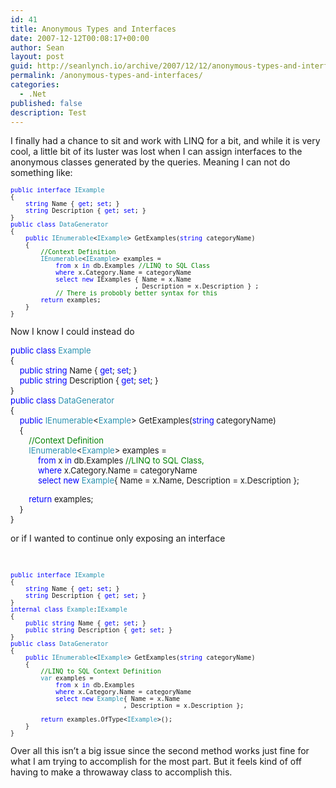 ```yaml
---
id: 41
title: Anonymous Types and Interfaces
date: 2007-12-12T00:08:17+00:00
author: Sean
layout: post
guid: http://seanlynch.io/archive/2007/12/12/anonymous-types-and-interfaces.aspx
permalink: /anonymous-types-and-interfaces/
categories:
  - .Net
published: false
description: Test
---
```

I finally had a chance to sit and work with LINQ for a bit, and while it is very cool, a little bit of its luster was lost when I can assign interfaces to the anonymous classes generated by the queries. Meaning I can not do something like:

<pre class="code"><font size="2"><span style="COLOR: rgb(0,0,255)">public</span> <span style="COLOR: rgb(0,0,255)">interface</span> </font><font size="2"><span style="COLOR: rgb(43,145,175)">IExample
</span>{
    <span style="COLOR: rgb(0,0,255)">string</span> Name { <span style="COLOR: rgb(0,0,255)">get</span>; <span style="COLOR: rgb(0,0,255)">set</span>; }
    <span style="COLOR: rgb(0,0,255)">string</span> Description { <span style="COLOR: rgb(0,0,255)">get</span>; <span style="COLOR: rgb(0,0,255)">set</span>; }
}
<span style="COLOR: rgb(0,0,255)">public</span> <span style="COLOR: rgb(0,0,255)">class</span> </font><font size="2"><span style="COLOR: rgb(43,145,175)">DataGenerator
</span>{
    <span style="COLOR: rgb(0,0,255)">public</span> <span style="COLOR: rgb(43,145,175)">IEnumerable</span>&lt;<span style="COLOR: rgb(43,145,175)">IExample</span>&gt; GetExamples(<span style="COLOR: rgb(0,0,255)">string</span> categoryName)
    {<br />        </font><font size="2"><span style="COLOR: rgb(0,128,0)">//Context Definition<br /></span>        <span style="COLOR: rgb(43,145,175)">IEnumerable</span>&lt;<span style="COLOR: rgb(43,145,175)">IExample</span>&gt; examples =
            <span style="COLOR: rgb(0,0,255)">from</span> x <span style="COLOR: rgb(0,0,255)">in</span> db.Examples </font><font size="2"><span style="COLOR: rgb(0,128,0)">//LINQ to SQL Class<br /></span>            <span style="COLOR: rgb(0,0,255)">where</span> x.Category.Name = categoryName
            <span style="COLOR: rgb(0,0,255)">select</span> <span style="COLOR: rgb(0,0,255)">new</span> IExamples { Name = x.Name<br />                                 , Description = x.Description } ;
<span style="COLOR: rgb(0,128,0)">            // There is probobly better syntax for this</span>
        <span style="COLOR: rgb(0,0,255)">return</span> examples;
    }
}</font></pre>

Now I know I could instead do

<font size="2"><span style="COLOR: rgb(0,0,255)">public</span> <span style="COLOR: rgb(0,0,255)">class</span> </font><font size="2"><span style="COLOR: rgb(43,145,175)">Example<br /> </span>{<br />     <span style="COLOR: rgb(0,0,255)">public</span> <span style="COLOR: rgb(0,0,255)">string</span> Name { <span style="COLOR: rgb(0,0,255)">get</span>; <span style="COLOR: rgb(0,0,255)">set</span>; }<br />     <span style="COLOR: rgb(0,0,255)">public</span> <span style="COLOR: rgb(0,0,255)">string</span> Description { <span style="COLOR: rgb(0,0,255)">get</span>; <span style="COLOR: rgb(0,0,255)">set</span>; }<br /> }<br /> <span style="COLOR: rgb(0,0,255)">public</span> <span style="COLOR: rgb(0,0,255)">class</span> </font><font size="2"><span style="COLOR: rgb(43,145,175)">DataGenerator<br /> </span>{<br />     <span style="COLOR: rgb(0,0,255)">public</span> <span style="COLOR: rgb(43,145,175)">IEnumerable</span><<span style="COLOR: rgb(43,145,175)">Example</span>> GetExamples(<span style="COLOR: rgb(0,0,255)">string</span> categoryName)<br />     {<br />         </font><font size="2"><span style="COLOR: rgb(0,128,0)">//Context Definition<br /> </span>        <span style="COLOR: rgb(43,145,175)">IEnumerable</span><<span style="COLOR: rgb(43,145,175)">Example</span>> examples =<br />             <span style="COLOR: rgb(0,0,255)">from</span> x <span style="COLOR: rgb(0,0,255)">in</span> db.Examples </font><font size="2"><span style="COLOR: rgb(0,128,0)">//LINQ to SQL Class, <br /> </span>            <span style="COLOR: rgb(0,0,255)">where</span> x.Category.Name = categoryName<br />             <span style="COLOR: rgb(0,0,255)">select</span> <span style="COLOR: rgb(0,0,255)">new</span> <span style="COLOR: rgb(43,145,175)">Example</span>{ Name = x.Name, Description = x.Description };</p> 

<p>
          <span style="COLOR: rgb(0,0,255)">return</span> examples;<br />     }<br /> }<br /> </font>
</p>

<p>
  or if I wanted to continue only exposing an interface
</p>

<p>
   
</p>

<pre class="code"><font size="2"><span style="COLOR: rgb(0,0,255)">public</span> <span style="COLOR: rgb(0,0,255)">interface</span> </font><font size="2"><span style="COLOR: rgb(43,145,175)">IExample
</span>{
    <span style="COLOR: rgb(0,0,255)">string</span> Name { <span style="COLOR: rgb(0,0,255)">get</span>; <span style="COLOR: rgb(0,0,255)">set</span>; }
    <span style="COLOR: rgb(0,0,255)">string</span> Description { <span style="COLOR: rgb(0,0,255)">get</span>; <span style="COLOR: rgb(0,0,255)">set</span>; }
}
<span style="COLOR: rgb(0,0,255)">internal </span><span style="COLOR: rgb(0,0,255)">class</span> <span style="COLOR: rgb(43,145,175)">Example</span>:</font><font size="2"><span style="COLOR: rgb(43,145,175)">IExample
</span>{
    <span style="COLOR: rgb(0,0,255)">public</span> <span style="COLOR: rgb(0,0,255)">string</span> Name { <span style="COLOR: rgb(0,0,255)">get</span>; <span style="COLOR: rgb(0,0,255)">set</span>; }
    <span style="COLOR: rgb(0,0,255)">public</span> <span style="COLOR: rgb(0,0,255)">string</span> Description { <span style="COLOR: rgb(0,0,255)">get</span>; <span style="COLOR: rgb(0,0,255)">set</span>; }
}
<span style="COLOR: rgb(0,0,255)">public</span> <span style="COLOR: rgb(0,0,255)">class</span> </font><font size="2"><span style="COLOR: rgb(43,145,175)">DataGenerator
</span>{
    <span style="COLOR: rgb(0,0,255)">public</span> <span style="COLOR: rgb(43,145,175)">IEnumerable</span>&lt;<span style="COLOR: rgb(43,145,175)">IExample</span>&gt; GetExamples(<span style="COLOR: rgb(0,0,255)">string</span> categoryName)
    {
        </font><font size="2"><span style="COLOR: rgb(0,128,0)">//LINQ to SQL Context Definition
</span>        <span style="COLOR: rgb(43,145,175)">var</span> examples =
            <span style="COLOR: rgb(0,0,255)">from</span> x <span style="COLOR: rgb(0,0,255)">in</span> db.Examples <br /></font><font size="2">            <span style="COLOR: rgb(0,0,255)">where</span> x.Category.Name = categoryName
            <span style="COLOR: rgb(0,0,255)">select</span> <span style="COLOR: rgb(0,0,255)">new</span> <span style="COLOR: rgb(43,145,175)">Example</span>{ Name = x.Name<br />                              , Description = x.Description };

        <span style="COLOR: rgb(0,0,255)">return</span> examples.OfType&lt;<span style="COLOR: rgb(43,145,175)">IExample</span>&gt;();
    }
}</font></pre>

<p>
  Over all this isn&#8217;t a big issue since the second method works just fine for what I am trying to accomplish for the most part. But it feels kind of off having to make a throwaway class to accomplish this.
</p>